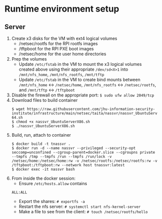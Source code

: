 # Runtime environment setup
## Server
1. Create x3 disks for the VM with ext4 logical volumes
    * /netsec/rootfs for the RPI rootfs images
    * /tftpboot for the RPI PXE boot images
    * /netsec/home for the user home directories
1. Prep the volumes
    * Update `/etc/fstab` in the VM to mount the x3 logical volumes created above using their appropriate `/dev/sd<X>1` into `/mnt/nfs_home`, `/mnt/nfs_rootfs`, `/mnt/tftp`
    * Update `/etc/fstab` in the VM to create bind mounts between `/mnt/nfs_home` <-> `/netsec/home`, `/mnt/nfs_rootfs` <-> `/netsec/rootfs`, and `/mnt/tftp` <-> `/tftpboot`
1. Disable the firewall on the appropriate port:
    `$ sudo ufw allow 2049/tcp`
1. Download files to build container
    ```
    $ wget https://raw.githubusercontent.com/jhu-information-security-institute/infrastructure/main/netsec/taita/nassvr/nassvr_UbuntuServerX86-64.sh
    $ chmod +x nassvr_UbuntuServerX86.sh
    $ ./nassvr_UbuntuServerX86.sh
    ```
1. Build, run, attach to container
    ```
    $ docker build -t tnassvr .
    $ docker run -d --name nassvr --privileged --security-opt seccomp=unconfined --cgroup-parent=docker.slice --cgroupns private --tmpfs /tmp --tmpfs /run --tmpfs /run/lock -v /netsec/home:/netsec/home:rw -v /netsec/rootfs:/netsec/rootfs:rw -v /tftpboot:/tftpboot:rw --network host tnassvr:latest
    $ docker exec -it nassvr bash 
    ```
1. From inside the docker session:
    * Ensure `/etc/hosts.allow` contains
    ```
    ALL:ALL
    ```
    * Export the shares: `# exportfs -a`
    * Restart the nfs server: `# systemctl start nfs-kernel-server`
    * Make a file to see from the client: `# touch /netsec/rootfs/hello`

